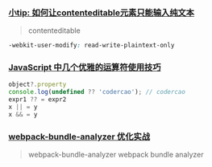 ### [小tip: 如何让contenteditable元素只能输入纯文本](https://www.zhangxinxu.com/wordpress/2016/01/contenteditable-plaintext-only/)

> contenteditable

```css
-webkit-user-modify: read-write-plaintext-only
```

### [JavaScript 中几个优雅的运算符使用技巧](https://mp.weixin.qq.com/s/M6BnuFVku0sYoug016un8g)

```js
object?.property
console.log(undefined ?? 'codercao'); // codercao
expr1 ?? = expr2
x || = y
x && = y
```

### [webpack-bundle-analyzer 优化实战](https://juejin.cn/post/7035951233907032077)

> webpack-bundle-analyzer webpack bundle analyzer
